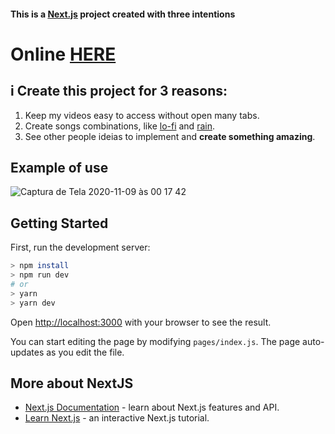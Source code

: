 #### This is a [Next.js](https://nextjs.org/) project created with three intentions

# Online [HERE](https://compiler-video-in-one-tab-gpyz7tizy.vercel.app/)
  
 ## i Create this project for 3 reasons:
  1. Keep my videos easy to access without open many tabs.
  2. Create songs combinations, like [lo-fi](https://www.youtube.com/watch?v=5qap5aO4i9A) and [rain](https://www.youtube.com/watch?v=q76bMs-NwRk).
  3. See other people ideias to implement and **create something amazing**.
  
## Example of use 
![Captura de Tela 2020-11-09 às 00 17 42](https://user-images.githubusercontent.com/54872368/98497023-5aede900-2219-11eb-97dd-3cb5059d015b.png)

## Getting Started

First, run the development server:

```bash
> npm install
> npm run dev
# or
> yarn
> yarn dev
```

Open [http://localhost:3000](http://localhost:3000) with your browser to see the result.

You can start editing the page by modifying `pages/index.js`. The page auto-updates as you edit the file.

## More about NextJS

- [Next.js Documentation](https://nextjs.org/docs) - learn about Next.js features and API.
- [Learn Next.js](https://nextjs.org/learn) - an interactive Next.js tutorial.

